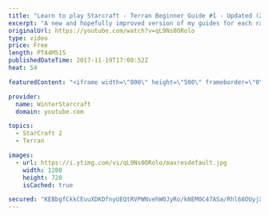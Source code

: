 ```yaml
---
title: "Learn to play Starcraft - Terran Beginner Guide #1 - Updated (2017 LOTV)"
excerpt: "A new and hopefully improved version of my guides for each race where I go over as many basics as possible while doing it live :)  I strongly believe that a super structured guide style is not very helpful compared to watching/playing the game actively.  Feedback is greatly appreciated. -- Watch live"
originalUrl: https://youtube.com/watch?v=qL9Ns0ORolo
type: video
price: Free
length: PT44M51S
publishedDateTime: 2017-11-19T17:08:52Z
heat: 54

featuredContent: "<iframe width=\"800\" height=\"500\" frameborder=\"0\" src=\"https://www.youtube.com/embed/qL9Ns0ORolo\" allow=\"accelerometer; autoplay; encrypted-media; gyroscope; picture-in-picture\" allowfullscreen></iframe>"

provider:
  name: WinterStarcraft
  domain: youtube.com

topics:
  - StarCraft 2
  - Terran

images:
  - url: https://i.ytimg.com/vi/qL9Ns0ORolo/maxresdefault.jpg
    width: 1280
    height: 720
    isCached: true

secured: "KEBbgfCkkCEuuXDKDfnyUEQtRVPWNvehW0JyRo/kNEM0C47ASa/Rhl68OUyjX1rB8Hr++HCoqGs1+Igil02KPtrd6JXwvGZzy59PM57HY4mcqWkyT4TbW/mDp+MruxHYsWtFVkXLZ7do5ewf7EtYz7mqmGte5DBU5vJxPA3Uj41LKW5spjxZbYH724yOZpxmMkNdep9gGxp3zqES85vtK38ZRiWzRUKaE4SBu2HfUv6bDEP84jCO8zu8IALhIEMe0JVRU88IaRFmNhOQCHqmLIkeGvLMRD4qTz58nbJIhbGxy7oSsACpHeg49jBDj/IKZZjqKvmEwgWsvry4OQnxrU1FoAlMfgKFsbiFQuiJypEeq8ImqpvH7U5FKsWAjFFQI3fgcEKGra04UMJbzXPEBJbokgeCtLQKTJkeWt9MxoXSKN1WihatNfNjW8lVn0xr;EsEEzA6yf42PH4RlimWVpg=="
---
```


